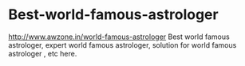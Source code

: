 # Best-world-famous-astrologer
http://www.awzone.in/world-famous-astrologer Best world famous astrologer, expert  world famous astrologer, solution for world famous astrologer , etc here.

